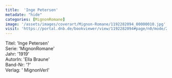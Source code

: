 ```yaml
---
title:  'Inge Petersen'
metadate: "hide"
categories: [MignonRomane]
image: '/assets/images/coverart/Mignon-Romane/1192282094_00000010.jpg'
visit: 'https://portal.dnb.de/bookviewer/view/1192282094#page/n0/mode/2up'
---
```

Titel: 'Inge Petersen' <br>
Serie: 'MignonRomane' <br>
Jahr: '1919' <br>
AutorIn: 'Ella Braune' <br>
Band-Nr: '?' <br>
Verlag: ' MignonVerl'
